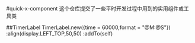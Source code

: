 #quick-x-component
这个仓库提交了一些平时开发过程中用到的实用组件或工具类

##TimerLabel
	TimerLabel.new({time = 60000,format = "@M:@S"})
		:align(display.LEFT_TOP,50,50)
		:addTo(self)
